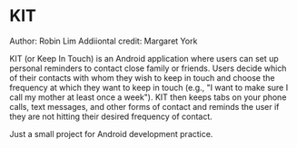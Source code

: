 KIT
====
Author: Robin Lim
Addiiontal credit: Margaret York

KIT (or Keep In Touch) is an Android application where users can set up personal reminders to
contact close family or friends.  Users decide which of their contacts with whom they wish to keep
in touch and choose the frequency at which they want to keep in touch (e.g., "I want to make sure I
call my mother at least once a week").  KIT then keeps tabs on your phone calls, text messages, and 
other forms of contact and reminds the user if they are not hitting their desired frequency of contact.

Just a small project for Android development practice.
